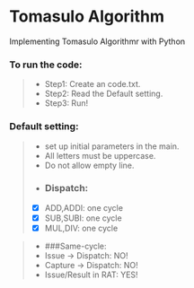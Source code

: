 # Tomasulo Algorithm

Implementing Tomasulo Algorithmr with Python

### To run the code:

>* Step1: Create an code.txt.
>* Step2: Read the Default setting.
>* Step3: Run!

### Default setting:

>* set up initial parameters in the main.
>* All letters must be uppercase.
>* Do not allow empty line.
>* ### Dispatch: 
>- [x] ADD,ADDI: one cycle
>- [X] SUB,SUBI: one cycle
>- [X] MUL,DIV:  one cycle

>* ###Same-cycle:
>* Issue -> Dispatch: NO!
>* Capture -> Dispatch: NO!
>* Issue/Result in RAT: YES!


